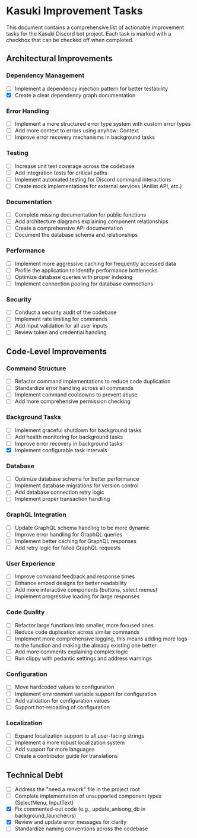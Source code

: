# Kasuki Improvement Tasks

This document contains a comprehensive list of actionable improvement tasks for the Kasuki Discord bot project. Each task is marked with a checkbox that can be checked off when completed.

## Architectural Improvements

### Dependency Management
- [ ] Implement a dependency injection pattern for better testability
- [x] Create a clear dependency graph documentation

### Error Handling
- [ ] Implement a more structured error type system with custom error types
- [ ] Add more context to errors using anyhow::Context
- [ ] Improve error recovery mechanisms in background tasks

### Testing
- [ ] Increase unit test coverage across the codebase
- [ ] Add integration tests for critical paths
- [ ] Implement automated testing for Discord command interactions
- [ ] Create mock implementations for external services (Anilist API, etc.)

### Documentation
- [ ] Complete missing documentation for public functions
- [ ] Add architecture diagrams explaining component relationships
- [ ] Create a comprehensive API documentation
- [ ] Document the database schema and relationships

### Performance
- [ ] Implement more aggressive caching for frequently accessed data
- [ ] Profile the application to identify performance bottlenecks
- [ ] Optimize database queries with proper indexing
- [ ] Implement connection pooling for database connections

### Security
- [ ] Conduct a security audit of the codebase
- [ ] Implement rate limiting for commands
- [ ] Add input validation for all user inputs
- [ ] Review token and credential handling

## Code-Level Improvements

### Command Structure
- [ ] Refactor command implementations to reduce code duplication
- [ ] Standardize error handling across all commands
- [ ] Implement command cooldowns to prevent abuse
- [ ] Add more comprehensive permission checking

### Background Tasks
- [ ] Implement graceful shutdown for background tasks
- [ ] Add health monitoring for background tasks
- [ ] Improve error recovery in background tasks
- [x] Implement configurable task intervals

### Database
- [ ] Optimize database schema for better performance
- [ ] Implement database migrations for version control
- [ ] Add database connection retry logic
- [ ] Implement proper transaction handling

### GraphQL Integration
- [ ] Update GraphQL schema handling to be more dynamic
- [ ] Improve error handling for GraphQL queries
- [ ] Implement better caching for GraphQL responses
- [ ] Add retry logic for failed GraphQL requests

### User Experience
- [ ] Improve command feedback and response times
- [ ] Enhance embed designs for better readability
- [ ] Add more interactive components (buttons, select menus)
- [ ] Implement progressive loading for large responses

### Code Quality
- [ ] Refactor large functions into smaller, more focused ones
- [ ] Reduce code duplication across similar commands
- [ ] Implement more comprehensive logging, this means adding more logs to the function and making the already existing one better
- [ ] Add more comments explaining complex logic
- [ ] Run clippy with pedantic settings and address warnings

### Configuration
- [ ] Move hardcoded values to configuration
- [ ] Implement environment variable support for configuration
- [ ] Add validation for configuration values
- [ ] Support hot-reloading of configuration

### Localization
- [ ] Expand localization support to all user-facing strings
- [ ] Implement a more robust localization system
- [ ] Add support for more languages
- [ ] Create a contributor guide for translations

## Technical Debt

- [ ] Address the "need a rework" file in the project root
- [ ] Complete implementation of unsupported component types (SelectMenu, InputText)
- [x] Fix commented-out code (e.g., update_anisong_db in background_launcher.rs)
- [x] Review and update error messages for clarity
- [ ] Standardize naming conventions across the codebase

